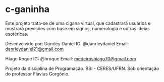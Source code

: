 # c-ganinha
Este projeto trata-se de uma cigana virtual, que cadastrará usuários e mostrará previsões com base em signos, numerologia e outras ideias esotéricas.


Desenvolvido por:
Danrley Daniel
IG: @danrleydaniel
Email: danrleydaniel21@gmail.com

Hiago Roque
IG: @hroque
Email: medeiroshiago70@gmail.com

Projeto da disciplina de Programação.
BSI - CERES/UFRN.
Sob orientação do professor Flavius Gorgônio.
